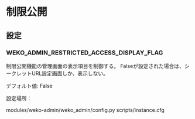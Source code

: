 # 制限公開


## 設定

### WEKO_ADMIN_RESTRICTED_ACCESS_DISPLAY_FLAG

制限公開機能の管理画面の表示項目を制御する。
Falseが設定された場合は、シークレットURL設定画面しか、表示しない。

デフォルト値: False

設定場所：

modules/weko-admin/weko_admin/config.py
scripts/instance.cfg 



